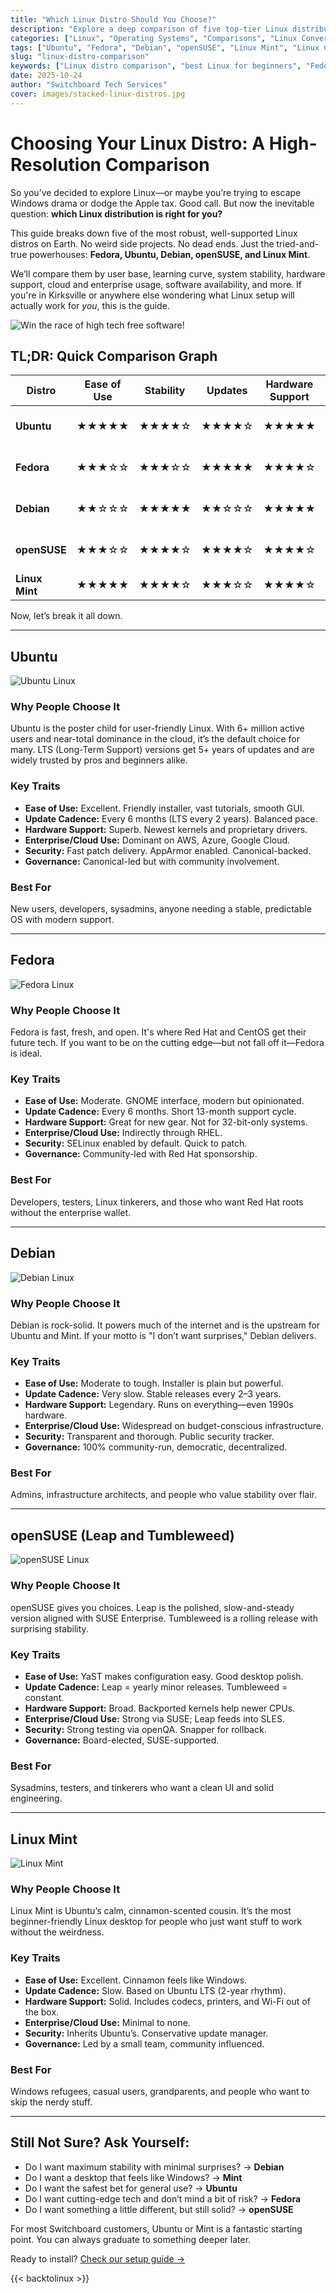 ```yaml
---
title: "Which Linux Distro Should You Choose?"
description: "Explore a deep comparison of five top-tier Linux distributions—Fedora, Ubuntu, Debian, openSUSE, and Linux Mint—to find the one that fits you best."
categories: ["Linux", "Operating Systems", "Comparisons", "Linux Conversions"]
tags: ["Ubuntu", "Fedora", "Debian", "openSUSE", "Linux Mint", "Linux Comparison", "Distro Guide", "Open Source"]
slug: "linux-distro-comparison"
keywords: ["Linux distro comparison", "best Linux for beginners", "Fedora vs Ubuntu", "Debian vs Mint", "which Linux should I use", "Linux stability", "Linux performance", "Linux Conversions"]
date: 2025-10-24
author: "Switchboard Tech Services"
cover: images/stacked-linux-distros.jpg
---
```



# Choosing Your Linux Distro: A High-Resolution Comparison

So you’ve decided to explore Linux—or maybe you’re trying to escape Windows drama or dodge the Apple tax. Good call. But now the inevitable question: **which Linux distribution is right for you?**

This guide breaks down five of the most robust, well-supported Linux distros on Earth. No weird side projects. No dead ends. Just the tried-and-true powerhouses: **Fedora, Ubuntu, Debian, openSUSE, and Linux Mint**.

We’ll compare them by user base, learning curve, system stability, hardware support, cloud and enterprise usage, software availability, and more. If you're in Kirksville or anywhere else wondering what Linux setup will actually work for *you*, this is the guide.

![Win the race of high tech free software!](images/open-source-racecar-wins-the-budget-race.jpg)

## TL;DR: Quick Comparison Graph

| Distro        | Ease of Use | Stability | Updates | Hardware Support | Enterprise/Cloud | Who It’s For                   |
|--------------|-------------|-----------|---------|------------------|------------------|--------------------------------|
| **Ubuntu**   | ★★★★★       | ★★★★☆     | ★★★★☆   | ★★★★★            | ★★★★★            | Beginners, developers, pros    |
| **Fedora**   | ★★★☆☆       | ★★★☆☆     | ★★★★★   | ★★★★☆            | ★★★☆☆            | Developers, open-source lovers |
| **Debian**   | ★★☆☆☆       | ★★★★★     | ★★☆☆☆   | ★★★★★            | ★★★★☆            | Admins, infrastructure nerds   |
| **openSUSE** | ★★★☆☆       | ★★★★☆     | ★★★★☆   | ★★★★☆            | ★★★★☆            | Admins, enterprise testers     |
| **Linux Mint** | ★★★★★     | ★★★★☆     | ★★★☆☆   | ★★★★☆            | ★★☆☆☆            | First-timers, casual users     |

Now, let’s break it all down.

---

## Ubuntu

![Ubuntu Linux](images/ubuntu.webp)

### Why People Choose It
Ubuntu is the poster child for user-friendly Linux. With 6+ million active users and near-total dominance in the cloud, it’s the default choice for many. LTS (Long-Term Support) versions get 5+ years of updates and are widely trusted by pros and beginners alike.

### Key Traits
- **Ease of Use:** Excellent. Friendly installer, vast tutorials, smooth GUI.
- **Update Cadence:** Every 6 months (LTS every 2 years). Balanced pace.
- **Hardware Support:** Superb. Newest kernels and proprietary drivers.
- **Enterprise/Cloud Use:** Dominant on AWS, Azure, Google Cloud.
- **Security:** Fast patch delivery. AppArmor enabled. Canonical-backed.
- **Governance:** Canonical-led but with community involvement.

### Best For
New users, developers, sysadmins, anyone needing a stable, predictable OS with modern support.

---

## Fedora

![Fedora Linux](images/fedora.webp)

### Why People Choose It
Fedora is fast, fresh, and open. It's where Red Hat and CentOS get their future tech. If you want to be on the cutting edge—but not fall off it—Fedora is ideal.

### Key Traits
- **Ease of Use:** Moderate. GNOME interface, modern but opinionated.
- **Update Cadence:** Every 6 months. Short 13-month support cycle.
- **Hardware Support:** Great for new gear. Not for 32-bit-only systems.
- **Enterprise/Cloud Use:** Indirectly through RHEL.
- **Security:** SELinux enabled by default. Quick to patch.
- **Governance:** Community-led with Red Hat sponsorship.

### Best For
Developers, testers, Linux tinkerers, and those who want Red Hat roots without the enterprise wallet.

---

## Debian

![Debian Linux](images/debian.webp)

### Why People Choose It
Debian is rock-solid. It powers much of the internet and is the upstream for Ubuntu and Mint. If your motto is "I don’t want surprises," Debian delivers.

### Key Traits
- **Ease of Use:** Moderate to tough. Installer is plain but powerful.
- **Update Cadence:** Very slow. Stable releases every 2–3 years.
- **Hardware Support:** Legendary. Runs on everything—even 1990s hardware.
- **Enterprise/Cloud Use:** Widespread on budget-conscious infrastructure.
- **Security:** Transparent and thorough. Public security tracker.
- **Governance:** 100% community-run, democratic, decentralized.

### Best For
Admins, infrastructure architects, and people who value stability over flair.

---

## openSUSE (Leap and Tumbleweed)

![openSUSE Linux](images/opensuse.webp)

### Why People Choose It
openSUSE gives you choices. Leap is the polished, slow-and-steady version aligned with SUSE Enterprise. Tumbleweed is a rolling release with surprising stability.

### Key Traits
- **Ease of Use:** YaST makes configuration easy. Good desktop polish.
- **Update Cadence:** Leap = yearly minor releases. Tumbleweed = constant.
- **Hardware Support:** Broad. Backported kernels help newer CPUs.
- **Enterprise/Cloud Use:** Strong via SUSE; Leap feeds into SLES.
- **Security:** Strong testing via openQA. Snapper for rollback.
- **Governance:** Board-elected, SUSE-supported.

### Best For
Sysadmins, testers, and tinkerers who want a clean UI and solid engineering.

---

## Linux Mint

![Linux Mint](images/linux-mint.png)

### Why People Choose It
Linux Mint is Ubuntu’s calm, cinnamon-scented cousin. It’s the most beginner-friendly Linux desktop for people who just want stuff to work without the weirdness.

### Key Traits
- **Ease of Use:** Excellent. Cinnamon feels like Windows.
- **Update Cadence:** Slow. Based on Ubuntu LTS (2-year rhythm).
- **Hardware Support:** Solid. Includes codecs, printers, and Wi-Fi out of the box.
- **Enterprise/Cloud Use:** Minimal to none.
- **Security:** Inherits Ubuntu’s. Conservative update manager.
- **Governance:** Led by a small team, community influenced.

### Best For
Windows refugees, casual users, grandparents, and people who want to skip the nerdy stuff.

---

## Still Not Sure? Ask Yourself:
- Do I want maximum stability with minimal surprises? → **Debian**
- Do I want a desktop that feels like Windows? → **Mint**
- Do I want the safest bet for general use? → **Ubuntu**
- Do I want cutting-edge tech and don’t mind a bit of risk? → **Fedora**
- Do I want something a little different, but still solid? → **openSUSE**

For most Switchboard customers, Ubuntu or Mint is a fantastic starting point. You can always graduate to something deeper later.

Ready to install? [Check our setup guide →](/linux-distros/setup-guide)

{{< backtolinux >}}